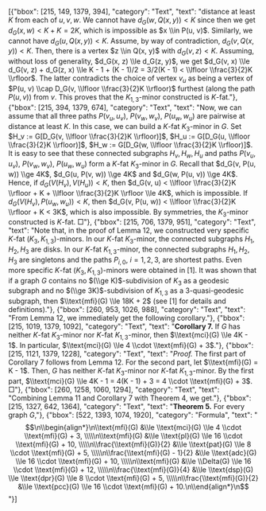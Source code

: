 [{"bbox": [215, 149, 1379, 394], "category": "Text", "text": "distance at least $K$ from each of $u, v, w$. We cannot have $d_G(w, Q(x, y)) < K$ since then we get $d_G(x, w) < K + K = 2K$, which is impossible as $x \\in P(u, v)$. Similarly, we cannot have $d_G(u, Q(x, y)) < K$. Assume, by way of contradiction, $d_G(v, Q(x, y)) < K$. Then, there is a vertex $z \\in Q(x, y)$ with $d_G(v, z) < K$. Assuming, without loss of generality, $d_G(x, z) \\le d_G(z, y)$, we get $d_G(v, x) \\le d_G(v, z) + d_G(z, x) \\le K - 1 + (K - 1)/2 = 3/2(K - 1) < \\lfloor \\frac{3}{2}K \\rfloor$. The latter contradicts the choice of vertex $v_u$ as being a vertex of $P(u, v) \\cap D_G(v, \\lfloor \\frac{3}{2}K \\rfloor)$ furthest (along the path $P(u, v)$) from $v$. This proves that the $K_{1,3}$-minor constructed is $K$-fat."}, {"bbox": [215, 394, 1379, 674], "category": "Text", "text": "Now, we can assume that all three paths $P(v_u, u_v)$, $P(v_w, w_v)$, $P(u_w, w_u)$ are pairwise at distance at least $K$. In this case, we can build a $K$-fat $K_3$-minor in $G$. Set $H_v := G[D_G(v, \\lfloor \\frac{3}{2}K \\rfloor)]$, $H_u := G[D_G(u, \\lfloor \\frac{3}{2}K \\rfloor)]$, $H_w := G[D_G(w, \\lfloor \\frac{3}{2}K \\rfloor)]$. It is easy to see that these connected subgraphs $H_v, H_w, H_u$ and paths $P(v_u, u_v)$, $P(v_w, w_v)$, $P(u_w, w_u)$ form a $K$-fat $K_3$-minor in $G$. Recall that $d_G(v, P(u, w)) \\ge 4K$, $d_G(u, P(v, w)) \\ge 4K$ and $d_G(w, P(u, v)) \\ge 4K$. Hence, if $d_G(V(H_v), V(H_u)) < K$, then $d_G(v, u) < \\lfloor \\frac{3}{2}K \\rfloor + K + \\lfloor \\frac{3}{2}K \\rfloor \\le 4K$, which is impossible. If $d_G(V(H_v), P(u_w, w_u)) < K$, then $d_G(v, P(u, w)) < \\lfloor \\frac{3}{2}K \\rfloor + K < 3K$, which is also impossible. By symmetries, the $K_3$-minor constructed is $K$-fat. □"}, {"bbox": [215, 706, 1379, 951], "category": "Text", "text": "Note that, in the proof of Lemma 12, we constructed very specific $K$-fat ($K_3, K_{1,3}$)-minors. In our $K$-fat $K_3$-minor, the connected subgraphs $H_1, H_2, H_3$ are disks. In our $K$-fat $K_{1,3}$-minor, the connected subgraphs $H_1, H_2, H_3$ are singletons and the paths $P_{i,0}$, $i = 1, 2, 3$, are shortest paths. Even more specific $K$-fat ($K_3, K_{1,3}$)-minors were obtained in [1]. It was shown that if a graph $G$ contains no $(\\ge K)$-subdivision of $K_3$ as a geodesic subgraph and no $(\\ge 3K)$-subdivision of $K_{1,3}$ as a 3-quasi-geodesic subgraph, then $\\text{mfi}(G) \\le 18K + 2$ (see [1] for details and definitions)."}, {"bbox": [260, 953, 1026, 988], "category": "Text", "text": "From Lemma 12, we immediately get the following corollary."}, {"bbox": [215, 1019, 1379, 1092], "category": "Text", "text": "**Corollary 7.** If $G$ has neither $K$-fat $K_3$-minor nor $K$-fat $K_{1,3}$-minor, then $\\text{mci}(G) \\le 4K - 1$. In particular, $\\text{mci}(G) \\le 4 \\cdot \\text{mfi}(G) + 3$."}, {"bbox": [215, 1121, 1379, 1228], "category": "Text", "text": "*Proof.* The first part of Corollary 7 follows from Lemma 12. For the second part, let $\\text{mfi}(G) = K - 1$. Then, $G$ has neither $K$-fat $K_3$-minor nor $K$-fat $K_{1,3}$-minor. By the first part, $\\text{mci}(G) \\le 4K - 1 = 4(K - 1) + 3 = 4 \\cdot \\text{mfi}(G) + 3$. □"}, {"bbox": [260, 1258, 1060, 1294], "category": "Text", "text": "Combining Lemma 11 and Corollary 7 with Theorem 4, we get."}, {"bbox": [215, 1327, 642, 1364], "category": "Text", "text": "**Theorem 5.** For every graph $G$,"}, {"bbox": [522, 1393, 1074, 1920], "category": "Formula", "text": "$$\n\\begin{align*}\n\\text{mfi}(G) &\\le \\text{mci}(G) \\le 4 \\cdot \\text{mfi}(G) + 3, \\\\\n\\text{mfi}(G) &\\le \\text{pl}(G) \\le 16 \\cdot \\text{mfi}(G) + 10, \\\\\n\\frac{\\text{mfi}(G)}{2} &\\le \\text{pat}(G) \\le 8 \\cdot \\text{mfi}(G) + 5, \\\\\n\\frac{\\text{mfi}(G) - 1}{2} &\\le \\text{adc}(G) \\le 16 \\cdot \\text{mfi}(G) + 10, \\\\\n\\text{mfi}(G) &\\le \\Delta(G) \\le 16 \\cdot \\text{mfi}(G) + 12, \\\\\n\\frac{\\text{mfi}(G)}{4} &\\le \\text{dsp}(G) \\le \\text{dpr}(G) \\le 8 \\cdot \\text{mfi}(G) + 5, \\\\\n\\frac{\\text{mfi}(G)}{2} &\\le \\text{pcc}(G) \\le 16 \\cdot \\text{mfi}(G) + 10.\n\\end{align*}\n$$"}]